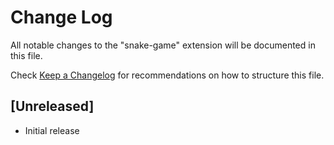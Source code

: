 # Change Log

All notable changes to the "snake-game" extension will be documented in this file.

Check [Keep a Changelog](http://keepachangelog.com/) for recommendations on how to structure this file.

## [Unreleased]

- Initial release